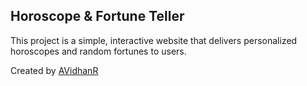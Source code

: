 ## Horoscope & Fortune Teller
This project is a simple, interactive website that delivers personalized horoscopes and random fortunes to users.

Created by [AVidhanR](https://linkedin.com/in/AVidhanR)
